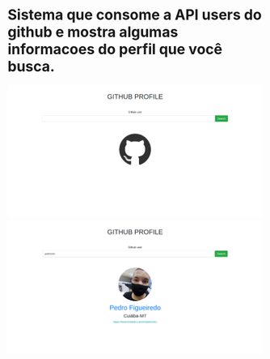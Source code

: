 # Sistema que consome a API users do github e mostra algumas informacoes do perfil que você busca.
![](./public/img1.png)
![](./public/img2.png)
